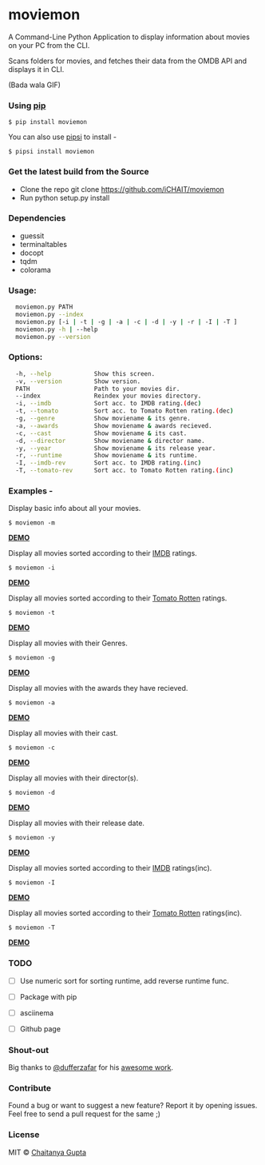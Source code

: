 # moviemon

A Command-Line Python Application to display information about movies on your PC from the CLI.

Scans folders for movies, and fetches their data from the OMDB API and displays it in CLI.

(Bada wala GIF)


### Using [pip](https://pypi.python.org/pypi/pip/)

`$ pip install moviemon`

You can also use [pipsi](https://github.com/mitsuhiko/pipsi) to install -

`$ pipsi install moviemon`


### Get the latest build from the Source

* Clone the repo git clone https://github.com/iCHAIT/moviemon
* Run python setup.py install


### Dependencies

* guessit
* terminaltables
* docopt
* tqdm
* colorama


### Usage:
```sh
  moviemon.py PATH
  moviemon.py --index
  moviemon.py [-i | -t | -g | -a | -c | -d | -y | -r | -I | -T ]
  moviemon.py -h | --help
  moviemon.py --version
```

### Options:
```sh
  -h, --help            Show this screen.
  -v, --version         Show version.
  PATH                  Path to your movies dir.
  --index               Reindex your movies directory.
  -i, --imdb            Sort acc. to IMDB rating.(dec)
  -t, --tomato          Sort acc. to Tomato Rotten rating.(dec)
  -g, --genre           Show moviename & its genre.
  -a, --awards          Show moviename & awards recieved.
  -c, --cast            Show moviename & its cast.
  -d, --director        Show moviename & director name.
  -y, --year            Show moviename & its release year.
  -r, --runtime         Show moviename & its runtime.
  -I, --imdb-rev        Sort acc. to IMDB rating.(inc)
  -T, --tomato-rev      Sort acc. to Tomato Rotten rating.(inc)
```

### Examples -

Display basic info about all your movies.

`$ moviemon -m`

[**DEMO**]()

Display all movies sorted according to their [IMDB](http://www.imdb.com/) ratings.

`$ moviemon -i`

[**DEMO**]()

Display all movies sorted according to their [Tomato Rotten](http://www.rottentomatoes.com/) ratings.

`$ moviemon -t`

[**DEMO**]()

Display all movies with their Genres.

`$ moviemon -g`

[**DEMO**]()

Display all movies with the awards they have recieved.

`$ moviemon -a`

[**DEMO**]()

Display all movies with their cast.

`$ moviemon -c`

[**DEMO**]()

Display all movies with their director(s).

`$ moviemon -d`

[**DEMO**]()

Display all movies with their release date.

`$ moviemon -y`

[**DEMO**]()

Display all movies sorted according to their [IMDB](http://www.imdb.com/) ratings(inc).

`$ moviemon -I`

[**DEMO**]()

Display all movies sorted according to their [Tomato Rotten](http://www.rottentomatoes.com/) ratings(inc).

`$ moviemon -T`

[**DEMO**]()


### TODO

- [ ] Use numeric sort for sorting runtime, add reverse runtime func.
- [ ] Package with pip
- [ ] asciinema
- [ ] Github page


### Shout-out

Big thanks to [@dufferzafar](https://github.com/dufferzafar) for his [awesome work](https://github.com/dufferzafar/what-to-watch).


### Contribute

Found a bug or want to suggest a new feature? Report it by opening issues. Feel free to send a pull request for the same ;)


### License

MIT © [Chaitanya Gupta](https://github.com/iCHAIT)
